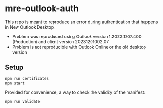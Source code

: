 # mre-outlook-auth

This repo is meant to reproduce an error during authentication that happens in New Outlook Desktop.

- Problem was reproduced using Outlook version 1.2023.1207.400 (Production) and client version 20231201002.07
- Problem is not reproducible with Outlook Online or the old desktop version

## Setup

```bash
npm run certificates
npm start
```

Provided for convenience, a way to check the validity of the manifest:

```bash
npm run validate
```
